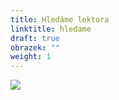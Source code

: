 ```yaml
---
title: Hledáme lektora
linktitle: hledame
draft: true
obrazek: ""
weight: 1
---
```

![](/assets/media/inzerat-3-.jpg)